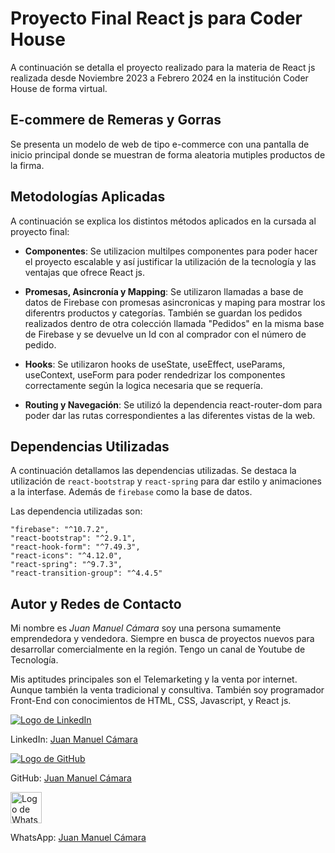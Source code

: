 # Proyecto Final React js para Coder House
A continuación se detalla el proyecto realizado para la materia de React js realizada desde Noviembre 2023 a Febrero 2024 en la institución Coder House de forma virtual.  

## E-commere de Remeras y Gorras

Se presenta un modelo de web de tipo e-commerce con una pantalla de inicio principal donde se muestran de forma aleatoria mutiples productos de la firma. 

## Metodologías Aplicadas

A continuación se explica los distintos métodos aplicados en la cursada al proyecto final: 

- **Componentes**: Se utilizacion multilpes componentes para poder hacer el proyecto escalable y así justificar la utilización de la tecnología y las ventajas que ofrece React js. 

- **Promesas, Asincronía y Mapping**: Se utilizaron llamadas a base de datos de Firebase con promesas asincronicas y maping para mostrar los diferentrs productos y categorías. También se guardan los pedidos realizados dentro de otra colección llamada "Pedidos" en la misma base de Firebase y se devuelve un Id con al comprador con el número de pedido. 

- **Hooks**: Se utilizaron hooks de useState, useEffect, useParams, useContext, useForm para poder rendedrizar los componentes correctamente según la logica necesaria que se requería. 

- **Routing y Navegación**: Se utilizó la dependencia react-router-dom para poder dar las rutas correspondientes a las diferentes vistas de la web. 

## Dependencias  Utilizadas 

A continuación detallamos las dependencias utilizadas. Se destaca la utilización de `react-bootstrap` y `react-spring` para dar estilo y animaciones a la interfase. Además de `firebase` como la base de datos. 

Las dependencia utilizadas son:


    "firebase": "^10.7.2",
    "react-bootstrap": "^2.9.1",
    "react-hook-form": "^7.49.3",
    "react-icons": "^4.12.0",
    "react-spring": "^9.7.3",
    "react-transition-group": "^4.4.5"


## Autor y Redes de Contacto

Mi nombre es *Juan Manuel Cámara*  soy una persona sumamente emprendedora y vendedora. Siempre en busca de proyectos nuevos para desarrollar comercialmente en la región. Tengo un canal de Youtube de Tecnología.

Mis aptitudes principales son el Telemarketing y la venta por internet. Aunque también la venta tradicional y consultiva. También soy programador Front-End con conocimientos de HTML, CSS, Javascript, y React js. 

[![Logo de LinkedIn](https://upload.wikimedia.org/wikipedia/commons/thumb/c/ca/LinkedIn_logo_initials.png/30px-LinkedIn_logo_initials.png)](https://www.linkedin.com/in/juanmanuelcamara/)

LinkedIn: [Juan Manuel Cámara](https://www.linkedin.com/in/juanmanuelcamara/)

[![Logo de GitHub](https://upload.wikimedia.org/wikipedia/commons/thumb/9/91/Octicons-mark-github.svg/30px-Octicons-mark-github.svg.png)](https://github.com/juanconizza/)

GitHub: [Juan Manuel Cámara](https://github.com/juanconizza/)

<a href="https://api.whatsapp.com/send?phone=+5493515921209&text=Hola!,%20vi%20tu%20p%C3%A1gina%20web%20hecha%20en%20React%20js%20y%20me%20interesa%20ponerme%20en%20contacto..."><img src="https://static.vecteezy.com/system/resources/previews/018/930/748/non_2x/whatsapp-logo-whatsapp-icon-whatsapp-transparent-free-png.png" alt="Logo de WhatsApp" width="50"></a>

WhatsApp: [Juan Manuel Cámara](https://api.whatsapp.com/send?phone=+5493515921209&text=Hola!,%20vi%20tu%20p%C3%A1gina%20web%20hecha%20en%20React%20js%20y%20me%20interesa%20ponerme%20en%20contacto...)


